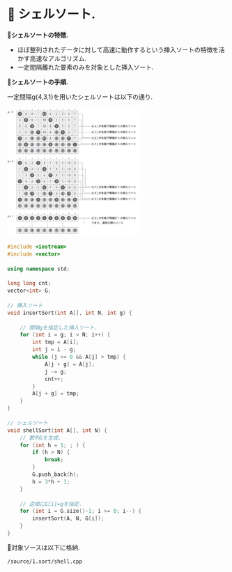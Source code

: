 
# :closed_book: シェルソート.

:pushpin:**シェルソートの特徴.**
- ほぼ整列されたデータに対して高速に動作するという挿入ソートの特徴を活かす高速なアルゴリズム.
- 一定間隔離れた要素のみを対象とした挿入ソート.

:pushpin:**シェルソートの手順.**

一定間隔g{4,3,1}を用いたシェルソートは以下の通り.

<img src='../.vuepress/public/shellsort-1.png' style='width:60%;' />

```cpp
#include <iostream>
#include <vector>

using namespace std;

long long cnt;
vector<int> G;

// 挿入ソート
void insertSort(int A[], int N, int g) {
    
    // 間隔gを指定した挿入ソート.
    for (int i = g; i < N; i++) {
        int tmp = A[i];
        int j = i - g;
        while (j >= 0 && A[j] > tmp) {
            A[j + g] = A[j];
            j -= g;
            cnt++;
        }
        A[j + g] = tmp;
    }
}

// シェルソート
void shellSort(int A[], int N) {
    // 数列Gを生成.
    for (int h = 1; ; ) {
        if (h > N) {
            break;
        }
        G.push_back(h);
        h = 3*h + 1;
    }
    
    // 逆順にG[i]=gを指定.
    for (int i = G.size()-1; i >= 0; i--) {
        insertSort(A, N, G[i]);
    }
}
```

:mag_right:対象ソースは以下に格納.
```
/source/1.sort/shell.cpp
```
